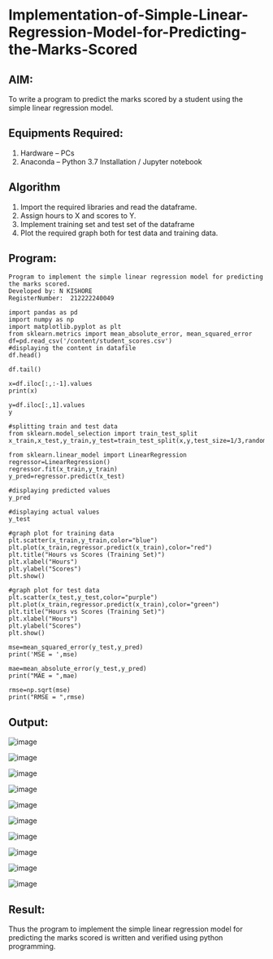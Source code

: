 # Implementation-of-Simple-Linear-Regression-Model-for-Predicting-the-Marks-Scored

## AIM:
To write a program to predict the marks scored by a student using the simple linear regression model.

## Equipments Required:
1. Hardware – PCs
2. Anaconda – Python 3.7 Installation / Jupyter notebook

## Algorithm
1. Import the required libraries and read the dataframe.
2. Assign hours to X and scores to Y.
3.  Implement training set and test set of the dataframe
4.  Plot the required graph both for test data and training data.

## Program:
```
Program to implement the simple linear regression model for predicting the marks scored.
Developed by: N KISHORE
RegisterNumber:  212222240049

import pandas as pd
import numpy as np
import matplotlib.pyplot as plt
from sklearn.metrics import mean_absolute_error, mean_squared_error
df=pd.read_csv('/content/student_scores.csv')
#displaying the content in datafile
df.head()

df.tail()

x=df.iloc[:,:-1].values
print(x)

y=df.iloc[:,1].values
y

#splitting train and test data
from sklearn.model_selection import train_test_split
x_train,x_test,y_train,y_test=train_test_split(x,y,test_size=1/3,random_state=0)

from sklearn.linear_model import LinearRegression
regressor=LinearRegression()
regressor.fit(x_train,y_train)
y_pred=regressor.predict(x_test)

#displaying predicted values
y_pred

#displaying actual values
y_test

#graph plot for training data
plt.scatter(x_train,y_train,color="blue")
plt.plot(x_train,regressor.predict(x_train),color="red")
plt.title("Hours vs Scores (Training Set)")
plt.xlabel("Hours")
plt.ylabel("Scores")
plt.show()

#graph plot for test data
plt.scatter(x_test,y_test,color="purple")
plt.plot(x_train,regressor.predict(x_train),color="green")
plt.title("Hours vs Scores (Training Set)")
plt.xlabel("Hours")
plt.ylabel("Scores")
plt.show()

mse=mean_squared_error(y_test,y_pred)
print('MSE = ',mse)

mae=mean_absolute_error(y_test,y_pred)
print("MAE = ",mae)

rmse=np.sqrt(mse)
print("RMSE = ",rmse)
```
## Output:

![image](https://user-images.githubusercontent.com/118707090/233581527-4c4191ea-b507-499e-8be3-9adc07cf373d.png)

![image](https://user-images.githubusercontent.com/118707090/233581586-c9e9af43-7b05-4b21-b91c-2d4276054293.png)

![image](https://user-images.githubusercontent.com/118707090/233581617-7dc11702-c93c-4b39-a201-ec3ac437b7cc.png)

![image](https://user-images.githubusercontent.com/118707090/233581657-e9b37243-1d7d-480f-9814-e24fa843b08f.png)

![image](https://user-images.githubusercontent.com/118707090/233581767-fe4b878a-3afa-407b-ab8b-b197b0f54622.png)

![image](https://user-images.githubusercontent.com/118707090/233581796-b781b978-4d0b-4fcd-a6b9-fdde253dce2c.png)

![image](https://user-images.githubusercontent.com/118707090/233581864-529eadf6-6672-435f-b6a2-c9093daa9fce.png)

![image](https://user-images.githubusercontent.com/118707090/233581895-eae1173d-aff3-4456-a12b-1b3650bca688.png)

![image](https://user-images.githubusercontent.com/118707090/233581919-00148f75-91c1-4cfb-ba8d-3d64415ae6fe.png)

![image](https://user-images.githubusercontent.com/118707090/233581953-f242001f-c008-49bd-89ba-ee0cbee80ad8.png)

## Result:
Thus the program to implement the simple linear regression model for predicting the marks scored is written and verified using python programming.
